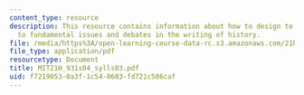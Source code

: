 ```yaml
---
content_type: resource
description: This resource contains information about how to design to introduce students
  to fundamental issues and debates in the writing of history.
file: /media/https%3A/open-learning-course-data-rc.s3.amazonaws.com/21h-931-seminar-in-historical-methods-spring-2004/f72190530a3f1c540603fd721c506caf_MIT21H_931s04_sylls03.pdf
file_type: application/pdf
resourcetype: Document
title: MIT21H_931s04_sylls03.pdf
uid: f7219053-0a3f-1c54-0603-fd721c506caf
---
```

